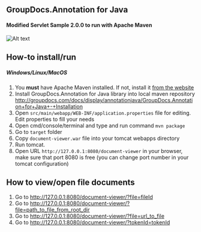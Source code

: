 ## GroupDocs.Annotation for Java
#### **Modified** Servlet Sample 2.0.0 **to run with Apache Maven**
![Alt text](https://media.licdn.com/media/p/7/005/059/258/39b2da3.png "Optional title")

How-to install/run
------

##### Windows/Linux/MacOS
1. You **must** have Apache Maven installed. If not, install it [from the website](http://maven.apache.org/install.html)
1. Install GroupDocs.Annotation for Java library into local maven repository http://groupdocs.com/docs/display/annotationjava/GroupDocs.Annotation+for+Java+-+Installation
1. Open `src/main/webapp/WEB-INF/application.properties` file for editing. Edit properties to fill your needs
1. Open cmd/console/terminal and type and run command `mvn package`
1. Go to `target` folder
1. Copy `document-viewer.war` file into your tomcat webapps directory
1. Run tomcat.
1. Open URL `http://127.0.0.1:8080/document-viewer` in your browser, make sure that port 8080 is free (you can change port number in your tomcat configuration)

How to view/open file documents
-------------------------------
1. Go to http://127.0.0.1:8080/document-viewer/?file=fileId
2. Go to http://127.0.0.1:8080/document-viewer/?file=path_to_file_from_root_dir
3. Go to http://127.0.0.1:8080/document-viewer/?file=url_to_file
4. Go to http://127.0.0.1:8080/document-viewer/?tokenId=tokenId